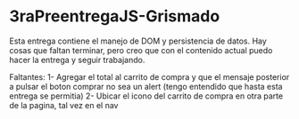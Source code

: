 # 3raPreentregaJS-Grismado

Esta entrega contiene el manejo de DOM y persistencia de datos. Hay cosas que faltan terminar, pero creo que con el contenido actual puedo hacer la entrega y seguir trabajando.

Faltantes:
1- Agregar el total al carrito de compra y que el mensaje posterior a pulsar el boton comprar no sea un alert (tengo entendido que hasta esta entrega se permitia)
2- Ubicar el icono del carrito de compra en otra parte de la pagina, tal vez en el nav
